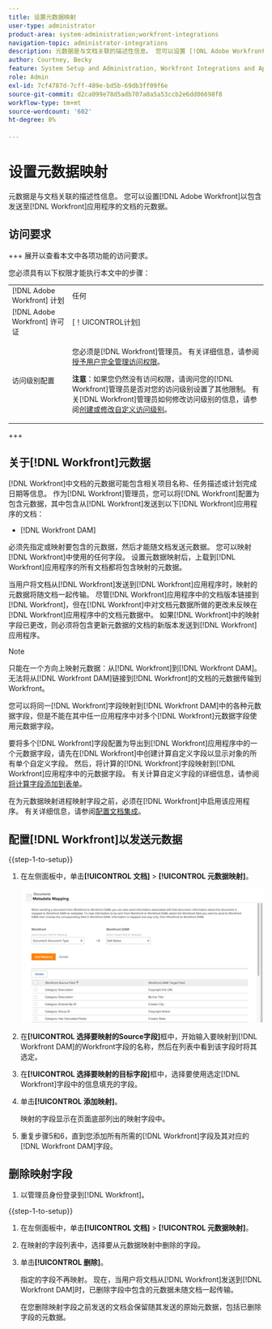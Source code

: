 ```yaml
---
title: 设置元数据映射
user-type: administrator
product-area: system-administration;workfront-integrations
navigation-topic: administrator-integrations
description: 元数据是与文档关联的描述性信息。 您可以设置 [!DNL Adobe Workfront] 以包含发送至 [!DNL Workfront] 应用程序的文档的元数据。
author: Courtney, Becky
feature: System Setup and Administration, Workfront Integrations and Apps
role: Admin
exl-id: 7cf4787d-7cff-489e-bd5b-69db3ff09f6e
source-git-commit: d2ca099e78d5adb707a0a5a53ccb2e6dd06698f8
workflow-type: tm+mt
source-wordcount: '602'
ht-degree: 0%

---
```


# 设置元数据映射

元数据是与文档关联的描述性信息。 您可以设置[!DNL Adobe Workfront]以包含发送至[!DNL Workfront]应用程序的文档的元数据。

## 访问要求

+++ 展开以查看本文中各项功能的访问要求。

您必须具有以下权限才能执行本文中的步骤：

<table style="table-layout:auto"> 
 <col> 
 <col> 
 <tbody> 
  <tr> 
   <td role="rowheader">[!DNL Adobe Workfront] 计划</td> 
   <td>任何</td> 
  </tr> 
  <tr> 
   <td role="rowheader">[!DNL Adobe Workfront] 许可证</td> 
   <td>[！UICONTROL计划]</td> 
  </tr> 
  <tr> 
   <td role="rowheader">访问级别配置</td> 
   <td> <p>您必须是[!DNL Workfront]管理员。 有关详细信息，请参阅<a href="../../administration-and-setup/add-users/configure-and-grant-access/grant-a-user-full-administrative-access.md" class="MCXref xref">授予用户完全管理访问权限</a>。</p> <p><b>注意</b>：如果您仍然没有访问权限，请询问您的[!DNL Workfront]管理员是否对您的访问级别设置了其他限制。 有关[!DNL Workfront]管理员如何修改访问级别的信息，请参阅<a href="../../administration-and-setup/add-users/configure-and-grant-access/create-modify-access-levels.md" class="MCXref xref">创建或修改自定义访问级别</a>。</p> </td> 
  </tr> 
 </tbody> 
</table>

+++

## 关于[!DNL Workfront]元数据

[!DNL Workfront]中文档的元数据可能包含相关项目名称、任务描述或计划完成日期等信息。 作为[!DNL Workfront]管理员，您可以将[!DNL Workfront]配置为包含元数据，其中包含从[!DNL Workfront]发送到以下[!DNL Workfront]应用程序的文档：

* [!DNL Workfront DAM]

必须先指定或映射要包含的元数据，然后才能随文档发送元数据。 您可以映射[!DNL Workfront]中使用的任何字段。 设置元数据映射后，上载到[!DNL Workfront]应用程序的所有文档都将包含映射的元数据。

当用户将文档从[!DNL Workfront]发送到[!DNL Workfront]应用程序时，映射的元数据将随文档一起传输。 尽管[!DNL Workfront]应用程序中的文档版本链接到[!DNL Workfront]，但在[!DNL Workfront]中对文档元数据所做的更改未反映在[!DNL Workfront]应用程序中的文档元数据中。 如果[!DNL Workfront]中的映射字段已更改，则必须将包含更新元数据的文档的新版本发送到[!DNL Workfront]应用程序。

>[!NOTE]
>
>只能在一个方向上映射元数据：从[!DNL Workfront]到[!DNL Workfront DAM]。 无法将从[!DNL Workfront DAM]链接到[!DNL Workfront]的文档的元数据传输到Workfront。

您可以将同一[!DNL Workfront]字段映射到[!DNL Workfront DAM]中的各种元数据字段，但是不能在其中任一应用程序中对多个[!DNL Workfront]元数据字段使用元数据字段。

要将多个[!DNL Workfront]字段配置为导出到[!DNL Workfront]应用程序中的一个元数据字段，请先在[!DNL Workfront]中创建计算自定义字段以显示对象的所有单个自定义字段。 然后，将计算的[!DNL Workfront]字段映射到[!DNL Workfront]应用程序中的元数据字段。 有关计算自定义字段的详细信息，请参阅[将计算字段添加到表单](/help/quicksilver/administration-and-setup/customize-workfront/create-manage-custom-forms/form-designer/design-a-form/add-a-calculated-field.md)。

在为元数据映射进程映射字段之前，必须在[!DNL Workfront]中启用该应用程序。 有关详细信息，请参阅[配置文档集成](../../administration-and-setup/configure-integrations/configure-document-integrations.md)。

## 配置[!DNL Workfront]以发送元数据

{{step-1-to-setup}}

1. 在左侧面板中，单击&#x200B;**[!UICONTROL 文档]** > **[!UICONTROL 元数据映射]**。

   ![元数据映射](assets/metadata-mapping.png)

1. 在&#x200B;**[!UICONTROL 选择要映射的Source字段]**&#x200B;框中，开始输入要映射到[!DNL Workfront DAM]的Workfront字段的名称，然后在列表中看到该字段时将其选定。
1. 在&#x200B;**[!UICONTROL 选择要映射的目标字段]**&#x200B;框中，选择要使用选定[!DNL Workfront]字段中的信息填充的字段。

1. 单击&#x200B;**[!UICONTROL 添加映射]**。

   映射的字段显示在页面底部列出的映射字段中。

1. 重复步骤5和6，直到您添加所有所需的[!DNL Workfront]字段及其对应的[!DNL Workfront DAM]字段。

## 删除映射字段

1. 以管理员身份登录到[!DNL Workfront]。

{{step-1-to-setup}}

1. 在左侧面板中，单击&#x200B;**[!UICONTROL 文档]** > **[!UICONTROL 元数据映射]**。

1. 在映射的字段列表中，选择要从元数据映射中删除的字段。
1. 单击&#x200B;**[!UICONTROL 删除]**。

   指定的字段不再映射。 现在，当用户将文档从[!DNL Workfront]发送到[!DNL Workfront DAM]时，已删除字段中包含的元数据未随文档一起传输。

   在您删除映射字段之前发送的文档会保留随其发送的原始元数据，包括已删除字段的元数据。
